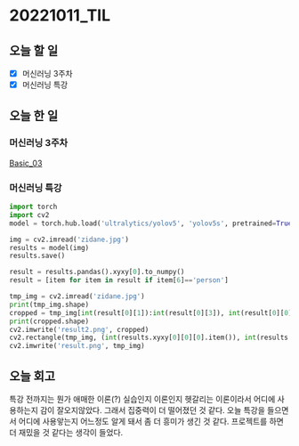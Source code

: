 # 20221011_TIL

## 오늘 할 일
- [X] 머신러닝 3주차
- [x] 머신러닝 특강

## 오늘 한 일
### 머신러닝 3주차
[Basic_03](/DataStructure_Algorithm/AI/ML/Basic_03.md)

### 머신러닝 특강
```Python
import torch
import cv2
model = torch.hub.load('ultralytics/yolov5', 'yolov5s', pretrained=True)

img = cv2.imread('zidane.jpg')
results = model(img)
results.save()

result = results.pandas().xyxy[0].to_numpy()
result = [item for item in result if item[6]=='person']

tmp_img = cv2.imread('zidane.jpg')
print(tmp_img.shape)
cropped = tmp_img[int(result[0][1]):int(result[0][3]), int(result[0][0]):int(result[0][2])] # ymin:ymax, xmin:xmax
print(cropped.shape)
cv2.imwrite('result2.png', cropped)
cv2.rectangle(tmp_img, (int(results.xyxy[0][0][0].item()), int(results.xyxy[0][0][1].item())), (int(results.xyxy[0][0][2].item()), int(results.xyxy[0][0][3].item())), (255,255,255))
cv2.imwrite('result.png', tmp_img)
```

## 오늘 회고
특강 전까지는 뭔가 애매한 이론(?) 실습인지 이론인지 헷갈리는 이론이라서 어디에 사용하는지 감이 잘오지않았다.
그래서 집중력이 더 떨어졌던 것 같다.
오늘 특강을 들으면서 어디에 사용앟는지 어느정도 알게 돼서 좀 더 흥미가 생긴 것 같다.
프로젝트를 하면 더 재밌을 것 같다는 생각이 들었다.